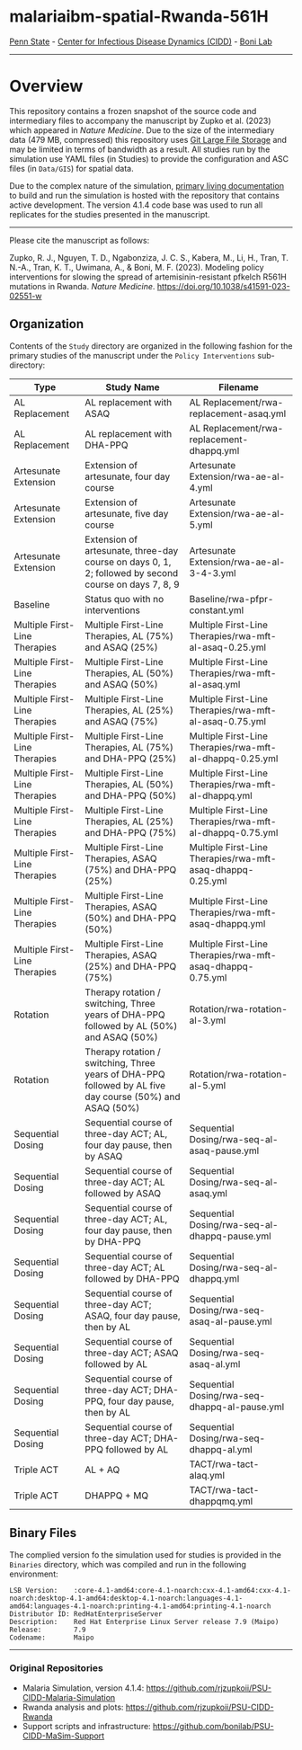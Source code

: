# malariaibm-spatial-Rwanda-561H

[Penn State](https://www.psu.edu/) - [Center for Infectious Disease Dynamics (CIDD)](https://www.huck.psu.edu/institutes-and-centers/center-for-infectious-disease-dynamics) - [Boni Lab](http://mol.ax/)

---

# Overview

This repository contains a frozen snapshot of the source code and intermediary files to accompany the manuscript by Zupko et al. (2023) which appeared in *Nature Medicine*. Due to the size of the intermediary data (479 MB, compressed) this repository uses [Git Large File Storage](https://git-lfs.github.com/) and may be limited in terms of bandwidth as a result. All studies run by the simulation use YAML files (in Studies) to provide the configuration and ASC files (in `Data/GIS`) for spatial data.

Due to the complex nature of the simulation, [primary living documentation](https://github.com/rjzupkoii/PSU-CIDD-Malaria-Simulation) to build and run the simulation is hosted with the repository that contains active development. The version 4.1.4 code base was used to run all replicates for the studies presented in the manuscript.

---

Please cite the manuscript as follows:

Zupko, R. J., Nguyen, T. D., Ngabonziza, J. C. S., Kabera, M., Li, H., Tran, T. N.-A., Tran, K. T., Uwimana, A., & Boni, M. F. (2023). Modeling policy interventions for slowing the spread of artemisinin-resistant pfkelch R561H mutations in Rwanda. *Nature Medicine*. https://doi.org/10.1038/s41591-023-02551-w

## Organization

Contents of the `Study` directory are organized in the following fashion for the primary studies of the manuscript under the `Policy Interventions` sub-directory:

| Type | Study Name | Filename |
| --- | --- | --- |
| AL Replacement | AL replacement with ASAQ | AL Replacement/rwa-replacement-asaq.yml |
| AL Replacement | AL replacement with DHA-PPQ | AL Replacement/rwa-replacement-dhappq.yml |
| Artesunate Extension | Extension of artesunate, four day course | Artesunate Extension/rwa-ae-al-4.yml |
| Artesunate Extension | Extension of artesunate, five day course| Artesunate Extension/rwa-ae-al-5.yml |
| Artesunate Extension | Extension of artesunate, three-day course on days 0, 1, 2; followed by second course on days 7, 8, 9 | Artesunate Extension/rwa-ae-al-3-4-3.yml |
| Baseline | Status quo with no interventions | Baseline/rwa-pfpr-constant.yml |
| Multiple First-Line Therapies |  Multiple First-Line Therapies, AL (75%) and ASAQ (25%) | Multiple First-Line Therapies/rwa-mft-al-asaq-0.25.yml |
| Multiple First-Line Therapies |  Multiple First-Line Therapies, AL (50%) and ASAQ (50%) | Multiple First-Line Therapies/rwa-mft-al-asaq.yml |
| Multiple First-Line Therapies |  Multiple First-Line Therapies, AL (25%) and ASAQ (75%) | Multiple First-Line Therapies/rwa-mft-al-asaq-0.75.yml |
| Multiple First-Line Therapies |  Multiple First-Line Therapies, AL (75%) and DHA-PPQ (25%) | Multiple First-Line Therapies/rwa-mft-al-dhappq-0.25.yml |
| Multiple First-Line Therapies |  Multiple First-Line Therapies, AL (50%) and DHA-PPQ (50%) | Multiple First-Line Therapies/rwa-mft-al-dhappq.yml |
| Multiple First-Line Therapies |  Multiple First-Line Therapies, AL (25%) and DHA-PPQ (75%) | Multiple First-Line Therapies/rwa-mft-al-dhappq-0.75.yml |
| Multiple First-Line Therapies |  Multiple First-Line Therapies, ASAQ (75%) and DHA-PPQ (25%) | Multiple First-Line Therapies/rwa-mft-asaq-dhappq-0.25.yml |
| Multiple First-Line Therapies |  Multiple First-Line Therapies, ASAQ (50%) and DHA-PPQ (50%) | Multiple First-Line Therapies/rwa-mft-asaq-dhappq.yml |
| Multiple First-Line Therapies |  Multiple First-Line Therapies, ASAQ (25%) and DHA-PPQ (75%) | Multiple First-Line Therapies/rwa-mft-asaq-dhappq-0.75.yml |
| Rotation | Therapy rotation / switching, Three years of DHA-PPQ followed by AL (50%) and ASAQ (50%) | Rotation/rwa-rotation-al-3.yml |
| Rotation | Therapy rotation / switching, Three years of DHA-PPQ followed by AL five day course (50%) and ASAQ (50%) | Rotation/rwa-rotation-al-5.yml |
| Sequential Dosing | Sequential course of three-day ACT; AL, four day pause, then by ASAQ | Sequential Dosing/rwa-seq-al-asaq-pause.yml |
| Sequential Dosing | Sequential course of three-day ACT; AL followed by ASAQ | Sequential Dosing/rwa-seq-al-asaq.yml |
| Sequential Dosing | Sequential course of three-day ACT; AL, four day pause, then by DHA-PPQ | Sequential Dosing/rwa-seq-al-dhappq-pause.yml |
| Sequential Dosing | Sequential course of three-day ACT; AL followed by DHA-PPQ | Sequential Dosing/rwa-seq-al-dhappq.yml |
| Sequential Dosing | Sequential course of three-day ACT; ASAQ, four day pause, then by AL | Sequential Dosing/rwa-seq-asaq-al-pause.yml |
| Sequential Dosing | Sequential course of three-day ACT; ASAQ followed by AL | Sequential Dosing/rwa-seq-asaq-al.yml |
| Sequential Dosing | Sequential course of three-day ACT; DHA-PPQ, four day pause, then by AL | Sequential Dosing/rwa-seq-dhappq-al-pause.yml |
| Sequential Dosing | Sequential course of three-day ACT; DHA-PPQ followed by AL | Sequential Dosing/rwa-seq-dhappq-al.yml |
| Triple ACT | AL + AQ | TACT/rwa-tact-alaq.yml |
| Triple ACT | DHAPPQ + MQ | TACT/rwa-tact-dhappqmq.yml |

## Binary Files

The complied version fo the simulation used for studies is provided in the `Binaries` directory, which was compiled and run in the following environment:

```
LSB Version:    :core-4.1-amd64:core-4.1-noarch:cxx-4.1-amd64:cxx-4.1-noarch:desktop-4.1-amd64:desktop-4.1-noarch:languages-4.1-amd64:languages-4.1-noarch:printing-4.1-amd64:printing-4.1-noarch
Distributor ID: RedHatEnterpriseServer
Description:    Red Hat Enterprise Linux Server release 7.9 (Maipo)
Release:        7.9
Codename:       Maipo
```

---

### Original Repositories
- Malaria Simulation, version 4.1.4: https://github.com/rjzupkoii/PSU-CIDD-Malaria-Simulation
- Rwanda analysis and plots: https://github.com/rjzupkoii/PSU-CIDD-Rwanda
- Support scripts and infrastructure: https://github.com/bonilab/PSU-CIDD-MaSim-Support
